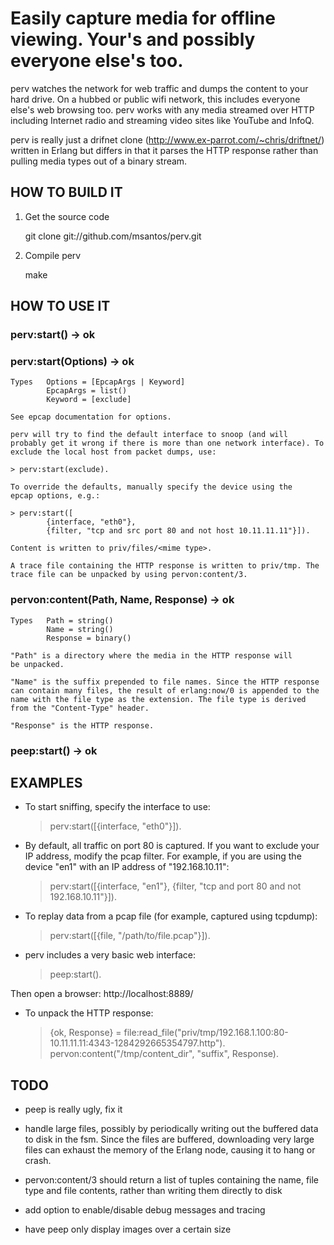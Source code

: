# Easily capture media for offline viewing. Your's and possibly everyone else's too.

perv watches the network for web traffic and dumps the content to your
hard drive. On a hubbed or public wifi network, this includes everyone
else's web browsing too. perv works with any media streamed over HTTP
including Internet radio and streaming video sites like YouTube and InfoQ.

perv is really just a drifnet clone
(http://www.ex-parrot.com/~chris/driftnet/) written in Erlang but differs
in that it parses the HTTP response rather than pulling media types out
of a binary stream.


## HOW TO BUILD IT

1. Get the source code

    git clone git://github.com/msantos/perv.git

2. Compile perv

    make


## HOW TO USE IT

### perv:start() -> ok
### perv:start(Options) -> ok

    Types   Options = [EpcapArgs | Keyword]
            EpcapArgs = list()
            Keyword = [exclude]

    See epcap documentation for options.

    perv will try to find the default interface to snoop (and will
    probably get it wrong if there is more than one network interface). To
    exclude the local host from packet dumps, use:

    > perv:start(exclude).

    To override the defaults, manually specify the device using the
    epcap options, e.g.:

    > perv:start([
            {interface, "eth0"},
            {filter, "tcp and src port 80 and not host 10.11.11.11"}]).

    Content is written to priv/files/<mime type>.

    A trace file containing the HTTP response is written to priv/tmp. The
    trace file can be unpacked by using pervon:content/3.


### pervon:content(Path, Name, Response) -> ok

    Types   Path = string()
            Name = string()
            Response = binary()

    "Path" is a directory where the media in the HTTP response will
    be unpacked.

    "Name" is the suffix prepended to file names. Since the HTTP response
    can contain many files, the result of erlang:now/0 is appended to the
    name with the file type as the extension. The file type is derived
    from the "Content-Type" header.

    "Response" is the HTTP response.


### peep:start() -> ok


## EXAMPLES

* To start sniffing, specify the interface to use:

    > perv:start([{interface, "eth0"}]).


* By default, all traffic on port 80 is captured. If you want to exclude
  your IP address, modify the pcap filter. For example, if you are using
  the device "en1" with an IP address of "192.168.10.11":

    > perv:start([{interface, "en1"}, {filter, "tcp and port 80 and not 192.168.10.11"}]).


* To replay data from a pcap file (for example, captured using tcpdump):

    > perv:start([{file, "/path/to/file.pcap"}]).


* perv includes a very basic web interface:

    > peep:start().

Then open a browser: http://localhost:8889/


* To unpack the HTTP response:

    > {ok, Response} = file:read_file("priv/tmp/192.168.1.100:80-10.11.11.11:4343-1284292665354797.http").
    > pervon:content("/tmp/content_dir", "suffix", Response).


## TODO

* peep is really ugly, fix it

* handle large files, possibly by periodically writing out the buffered
  data to disk in the fsm. Since the files are buffered, downloading
  very large files can exhaust the memory of the Erlang node, causing
  it to hang or crash.

* pervon:content/3 should return a list of tuples containing the name,
  file type and file contents, rather than writing them directly to disk

* add option to enable/disable debug messages and tracing

* have peep only display images over a certain size
